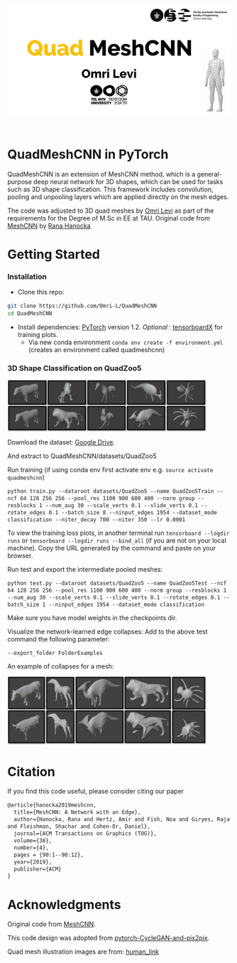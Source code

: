 <img src='docs/imgs/logo.jpg' align="center" width=700>
<br><br><br>

# QuadMeshCNN in PyTorch


QuadMeshCNN is an extension of MeshCNN method, which is a general-purpose deep neural network for 3D shapes, which can be used for tasks such as 3D shape classification. This framework includes convolution, pooling and unpooling layers which are applied directly on the mesh edges.


The code was adjusted to 3D quad meshes by [Omri Levi](https://www.linkedin.com/in/omri-levi-063167109/) as part of the requirements for the Degree of M.Sc in EE at TAU.
Original code from [MeshCNN](https://github.com/ranahanocka/MeshCNN.git) by [Rana Hanocka](https://www.cs.tau.ac.il/~hanocka/)

# Getting Started

### Installation
- Clone this repo:
```bash
git clone https://github.com/Omri-L/QuadMeshCNN
cd QuadMeshCNN
```
- Install dependencies: [PyTorch](https://pytorch.org/) version 1.2. <i> Optional </i>: [tensorboardX](https://github.com/lanpa/tensorboardX) for training plots.
  - Via new conda environment `conda env create -f environment.yml` (creates an environment called quadmeshcnn)
  
### 3D Shape Classification on QuadZoo5
<img src='docs/imgs/QuadZoo5.png' align="center" width=450px>

Download the dataset: [Google Drive](https://drive.google.com/file/d/1A1h_3teFS51H7hTw-Omphe8IQfDHEZth/view?usp=sharing).

And extract to QuadMeshCNN/datasets/QuadZoo5


Run training (if using conda env first activate env e.g. ```source activate quadmeshcnn```)
```
python train.py --dataroot datasets/QuadZoo5 --name QuadZoo5Train --ncf 64 128 256 256 --pool_res 1100 900 600 400 --norm group --resblocks 1 --num_aug 30 --scale_verts 0.1 --slide_verts 0.1 --rotate_edges 0.1 --batch_size 8 --ninput_edges 1954 --dataset_mode classification --niter_decay 700 --niter 350 --lr 0.0001
```

To view the training loss plots, in another terminal run ```tensorboard --logdir runs``` or ```tensorboard --logdir runs --bind_all``` (if you are not on your local machine).
Copy the URL generated by the command and paste on your browser.

Run test and export the intermediate pooled meshes:
```
python test.py --dataroot datasets/QuadZoo5 --name QuadZoo5Test --ncf 64 128 256 256 --pool_res 1100 900 600 400 --norm group --resblocks 1 --num_aug 30 --scale_verts 0.1 --slide_verts 0.1 --rotate_edges 0.1 --batch_size 1 --ninput_edges 1954 --dataset_mode classification
```
Make sure you have model weights in the checkpoints dir.

Visualize the network-learned edge collapses:
Add to the above test command the following parameter:
```
--export_folder FolderExamples
```

An example of collapses for a mesh:

<img src="/docs/imgs/collapses.png" width="450px"/>

# Citation
If you find this code useful, please consider citing our paper
```
@article{hanocka2019meshcnn,
  title={MeshCNN: A Network with an Edge},
  author={Hanocka, Rana and Hertz, Amir and Fish, Noa and Giryes, Raja and Fleishman, Shachar and Cohen-Or, Daniel},
  journal={ACM Transactions on Graphics (TOG)},
  volume={38},
  number={4},
  pages = {90:1--90:12},
  year={2019},
  publisher={ACM}
}
```
  
# Acknowledgments
Original code from [MeshCNN](https://github.com/ranahanocka/MeshCNN.git).

This code design was adopted from [pytorch-CycleGAN-and-pix2pix](https://github.com/junyanz/pytorch-CycleGAN-and-pix2pix).

Quad mesh illustration images are from: [human_link](https://3dmodelsz.blogspot.com/2020/03/3d-human-mesh.html)
